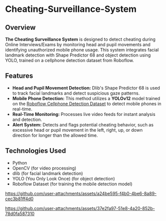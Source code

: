# Cheating-Surveillance-System


## Overview 
**The Cheating Surveillance System** is designed to detect cheating during Online Interviews/Exams by monitoring head and pupil movements and identifying unauthorized mobile phone usage. This system integrates facial landmark detection with Shape Predictor 68 and object detection using YOLO, trained on a cellphone detection dataset from Roboflow.

## Features
* **Head and Pupil Movement Detection:** Dlib's Shape Predictor 68 is used to track facial landmarks and detect suspicious gaze patterns.
* **Mobile Phone Detection:** This method utilizes a **YOLOv12** model trained on the [Roboflow Cellphone Detection Dataset](https://universe.roboflow.com/d1156414/cellphone-0aodn) to detect mobile phones in real-time.
* **Real-Time Monitoring:** Processes live video feeds for instant analysis and detection.
* **Alert System:** Detects and flags potential cheating behavior, such as excessive head or pupil movement in the left, right, up, or down direction for longer than the allowed time.

## Technologies Used
* Python
* OpenCV (for video processing)
* dlib (for facial landmark detection)
* YOLO (You Only Look Once) (for object detection)
* Roboflow Dataset (for training the mobile detection model)


https://github.com/user-attachments/assets/a24be595-f4b0-4be6-8a89-cec3b81ff4d0


https://github.com/user-attachments/assets/37e2fa97-51e8-4a20-852b-78d0fa587310





